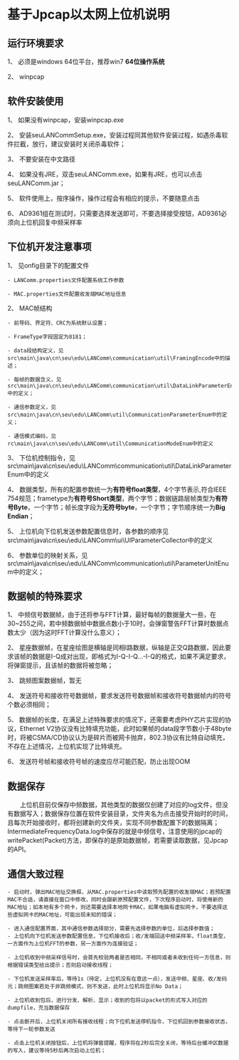 # 基于Jpcap以太网上位机说明

## 运行环境要求 

1、 必须是windows 64位平台，推荐win7 **64位操作系统**

2、 winpcap

## 软件安装使用

1、 如果没有winpcap，安装winpcap.exe

2、 安装seuLANCommSetup.exe，安装过程同其他软件安装过程，如遇杀毒软件拦截，放行，建议安装时关闭杀毒软件；

3、 不要安装在中文路径

4、 如果没有JRE，双击seuLANComm.exe，如果有JRE，也可以点击seuLANComm.jar；

5、 软件使用上，按序操作，操作过程会有相应的提示，不要随意点击

6、 AD9361组在测试时，只需要选择发送即可，不要选择接受按钮，AD9361必须向上位机回复中频采样率

## 下位机开发注意事项

1、 见onfig目录下的配置文件

    - LANComm.properties文件配置系统工作参数

    - MAC.properties文件配置收发端MAC地址信息

2、 MAC帧结构

    - 前导码、界定符、CRC为系统默认设置；

    - FrameType字段固定为8181；

    - data段结构定义，见src\main\java\cn\seu\edu\LANComm\communication\util\FramingEncode中的描述；

    - 每帧的数据含义，见src\main\java\cn\seu\edu\LANComm\communication\util\DataLinkParameterEnum中的定义；

    - 通信参数定义，见src\main\java\cn\seu\edu\LANComm\util\CommunicationParameterEnum中的定义；

    - 通信模式编码，见rc\main\java\cn\seu\edu\LANComm\util\CommunicationModeEnum中的定义

3、 下位机控制指令，见src\main\java\cn\seu\edu\LANComm\communication\util\DataLinkParameterEnum中的定义

4、 数据类型，所有的配置参数统一为**有符号float类型**，4个字节表示,符合IEEE 754规范；frametype为**有符号Short类型**，两个字节；数据链路层帧类型为**有符号Byte**，一个字节；帧长度字段为**无符号byte**，一个字节；字节顺序统一为**Big Endian**；

5、 上位机向下位机发送参数配置信息时，各参数的顺序见src\main\java\cn\seu\edu\LANComm\ui\UIParameterCollector中的定义

6、 参数单位的映射关系，见src\main\java\cn\seu\edu\LANComm\communication\util\ParameterUnitEnum中的定义；

## 数据帧的特殊要求

1、 中频信号数据帧，由于还将参与FFT计算，最好每帧的数据量大一些，在30~255之间，若中频数据帧中数据点数小于10时，会弹窗警告FFT计算时数据点数太少（因为这时FFT计算没什么意义）；

2、 星座数据帧，在星座绘图是横轴是同相I路数据，纵轴是正交Q路数据，因此要求该帧的数据是I-Q成对出现，即格式为I-Q-I-Q...-I-Q的格式，如果不满足要求，将弹窗提示，且该帧的数据将被忽略；

3、 跳频图案数据帧，暂无

4、 发送符号和接收符号数据帧，要求发送符号数据帧和接收符号数据帧内的符号个数必须相同；

5、 数据帧的长度，在满足上述特殊要求的情况下，还需要考虑PHY芯片实现的协议，Ethernet V2协议没有比特填充功能，此时如果帧的data段字节数小于48byte时，将被CSMA/CD协议认为是碎片而被网卡抛弃，802.3协议有比特自动填充，不存在上述情况，上位机实现了比特填充。

6、 发送符号帧和接收符号帧的速度应尽可能匹配，防止出现OOM

## 数据保存

&emsp;&emsp;上位机目前仅保存中频数据，其他类型的数据仅创建了对应的log文件，但没有数据写入；数据保存位置在软件安装目录，文件夹名为点击接受开始时的时间，且每次开始接收时，都将创建新的文件夹，实现不同参数配置下的数据隔离；IntermediateFrequencyData\.log中保存的就是中频信号，注意使用的jpcap的writePacket(Packet)方法，即保存的是原始数据帧，若需要读取数据，见Jpcap的API。

## 通信大致过程

    - 启动时，弹出MAC地址交换框，从MAC.properties中读取预先配置的收发端MAC；若预配置MAC不合适，请直接在窗口中修改，同时会跟新原预配置文件，下次程序启动时，将使用新的MAC地址；如本地有多个网卡，则还需要选择本地网卡MAC，如果电脑有虚拟网卡，不要选择这些虚拟网卡的MAC地址，可能出现未知的错误；

    - 进入通信配置界面，其中通信参数选择部分，需要先选择参数的单位，后选择参数值；
    - 上位机向下位机发送参数配置信息，下位机接收后；收/发端回送中频采样率，float类型，一方面作为上位机FFT的参数，另一方面作为连接验证；

    - 上位机收到中频采样信号时，会首先校验两者是否相同，不相同或者未收到任何一方信息，则根据错误类型给出提示；否则启动接收线程；

    - 下位机发送采样率后，等待1s（待定，上位机没有在意这一点），发送中频、星座、收/发码元；跳频图案若处于非跳频模式，则不发送，此时上位机将显示No Data；

    - 上位机收到包后，进行分发、解析、显示；收到的包将以packet的形式写入对应的dumpfile，充当数据保存

    - 点击断开后，上位机关闭所有接收线程；向下位机发送停机指令，下位机回到参数接收状态，等待下一轮参数发送

    - 点击上位机关闭按钮后，上位机将弹窗提醒，程序将在2秒后完全关闭，等待后台缓冲区数据的写入，建议等待5秒后再次启动上位机；
